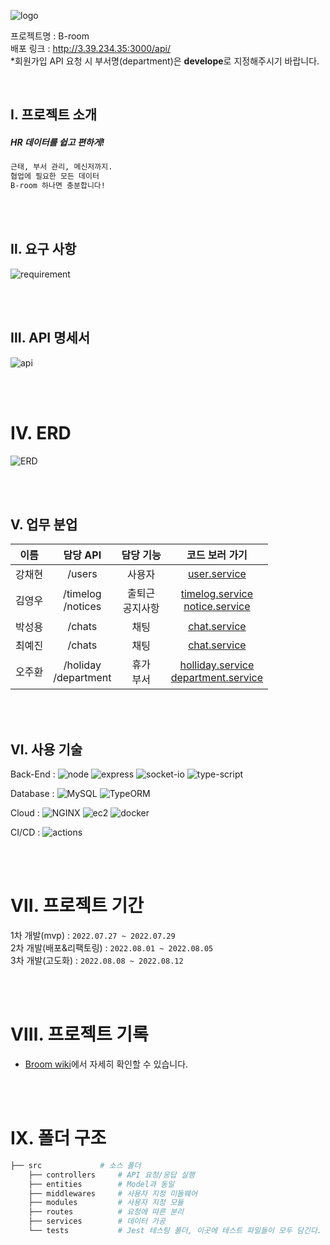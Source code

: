 ![logo](https://user-images.githubusercontent.com/77667889/182810600-0ab83562-0dac-4a40-bafd-b4da3c8b3a9d.png)

프로젝트명 : B-room <br/>
배포 링크 : http://3.39.234.35:3000/api/  
*회원가입 API 요청 시 부서명(department)은 **develope**로 지정해주시기 바랍니다.

<br/>

## Ⅰ. 프로젝트 소개
##### _HR 데이터를 쉽고 편하게!_
```bash
근태, 부서 관리, 메신저까지.
협업에 필요한 모든 데이터
B-room 하나면 충분합니다!
```

<br/><br/>

## Ⅱ. 요구 사항
![requirement](https://user-images.githubusercontent.com/77667889/182811383-44885afb-ed7a-4f97-a99d-7c508e368a32.png)

<br/><br/>

## Ⅲ. API 명세서
![api](https://user-images.githubusercontent.com/77667889/182811516-66269994-3021-488b-88a5-19e4a2ab6a01.png)

<br/><br/>

# Ⅳ. ERD
![ERD](https://user-images.githubusercontent.com/77667889/181674748-de0bf383-4103-42c5-aed8-750ad3eddaab.png)

<br/><br/>

## Ⅴ. 업무 분업
| 이름 | 담당 API | 담당 기능 | 코드 보러 가기 |
| :---------------: | :---------------: | :---------------: | :---------------: |
| 강채현 | /users | 사용자 | [user.service](https://github.com/team-B-free/B-room/blob/main/src/services/user/user.service.ts) |
| 김영우 | /timelog <br/> /notices | 출퇴근 <br/> 공지사항 | [timelog.service](https://github.com/team-B-free/B-room/blob/main/src/services/timelog/timelog.service.ts) <br/> [notice.service](https://github.com/team-B-free/B-room/blob/main/src/services/companyNotice/companyNotice.service.ts) |
| 박성용 | /chats | 채팅 | [chat.service](https://github.com/team-B-free/B-room/blob/main/src/services/companyChatRoom/companyChatRoom.service.ts) |
| 최예진 | /chats | 채팅 | [chat.service](https://github.com/team-B-free/B-room/blob/main/src/services/companyChatRoom/companyChatRoom.service.ts) |
| 오주환 | /holiday <br/> /department | 휴가 <br/> 부서 | [holliday.service](https://github.com/team-B-free/B-room/blob/main/src/services/holiday/holiday.service.ts) <br/> [department.service](https://github.com/team-B-free/B-room/blob/main/src/services/department/department.service.ts) |

<br/><br/>

## Ⅵ. 사용 기술

Back-End : ![node](https://img.shields.io/badge/-node.js-sucsess) ![express](https://img.shields.io/badge/-express-gray) ![socket-io](https://img.shields.io/badge/-socket.io-black) ![type-script](https://img.shields.io/badge/-TypeScript-blue)

Database : ![MySQL](https://img.shields.io/badge/-MySQL-00758F) ![TypeORM](https://img.shields.io/badge/-TypeORM-D941C5)

Cloud : ![NGINX](https://img.shields.io/badge/-NGINX-0D974D) ![ec2](https://img.shields.io/badge/-AWS_EC2-FF9900)
![docker](https://img.shields.io/badge/-DOCKER-0db7ed)

CI/CD : ![actions](https://img.shields.io/badge/-GitHub_Actions-002F67)

<br/><br/>

# Ⅶ. 프로젝트 기간

1차 개발(mvp) : `2022.07.27 ~ 2022.07.29`<br/>
2차 개발(배포&리팩토링) : `2022.08.01 ~ 2022.08.05` <br/>
3차 개발(고도화) : `2022.08.08 ~ 2022.08.12`<br/>

<br/><br/>


# Ⅷ. 프로젝트 기록

- [Broom wiki](https://github.com/team-B-free/B-room/wiki)에서 자세히 확인할 수 있습니다.

<br/><br/>

# Ⅸ. 폴더 구조
```bash
├── src             # 소스 폴더
    ├── controllers     # API 요청/응답 실행
    ├── entities        # Model과 동일
    ├── middlewares     # 사용자 지정 미들웨어
    ├── modules         # 사용자 지정 모듈
    ├── routes          # 요청에 따른 분리
    ├── services        # 데이터 가공
    └── tests           # Jest 테스팅 폴더, 이곳에 테스트 파일들이 모두 담긴다.
```

<br/><br/>
